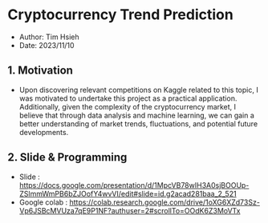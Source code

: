 # Cryptocurrency Trend Prediction
- Author: Tim Hsieh
- Date: 2023/11/10
## 1. Motivation
- Upon discovering relevant competitions on Kaggle related to this topic, I was motivated to undertake this project as a practical application. Additionally, given the complexity of the cryptocurrency market, I believe that through data analysis and machine learning, we can gain a better understanding of market trends, fluctuations, and potential future developments.

## 2. Slide & Programming
- Slide : https://docs.google.com/presentation/d/1MpcVB78wIH3A0sjBOOUp-ZSlmmWmPB6bZJOofY4wvVI/edit#slide=id.g2acad281baa_2_521
- Google colab : https://colab.research.google.com/drive/1oXG6XZd73Sz-Vp6JSBcMVUza7qE9P1NF?authuser=2#scrollTo=OOdK6Z3MoVTx
